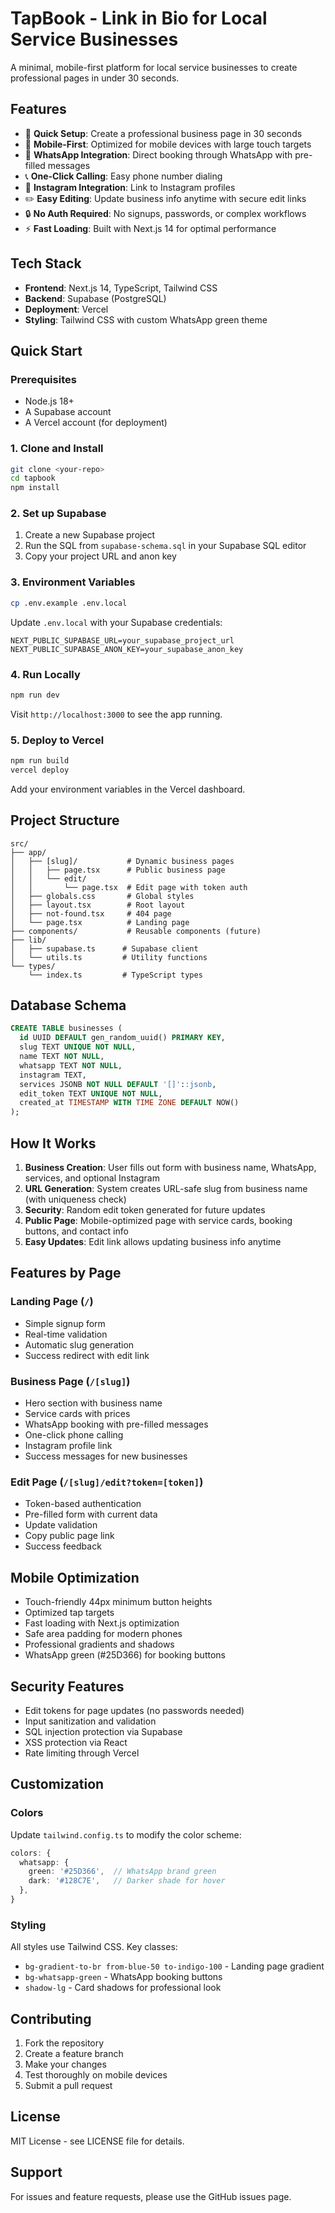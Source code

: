 # TapBook - Link in Bio for Local Service Businesses

A minimal, mobile-first platform for local service businesses to create professional pages in under 30 seconds.

## Features

- 🚀 **Quick Setup**: Create a professional business page in 30 seconds
- 📱 **Mobile-First**: Optimized for mobile devices with large touch targets
- 💚 **WhatsApp Integration**: Direct booking through WhatsApp with pre-filled messages
- 📞 **One-Click Calling**: Easy phone number dialing
- 📸 **Instagram Integration**: Link to Instagram profiles
- ✏️ **Easy Editing**: Update business info anytime with secure edit links
- 🔒 **No Auth Required**: No signups, passwords, or complex workflows
- ⚡ **Fast Loading**: Built with Next.js 14 for optimal performance

## Tech Stack

- **Frontend**: Next.js 14, TypeScript, Tailwind CSS
- **Backend**: Supabase (PostgreSQL)
- **Deployment**: Vercel
- **Styling**: Tailwind CSS with custom WhatsApp green theme

## Quick Start

### Prerequisites

- Node.js 18+ 
- A Supabase account
- A Vercel account (for deployment)

### 1. Clone and Install

```bash
git clone <your-repo>
cd tapbook
npm install
```

### 2. Set up Supabase

1. Create a new Supabase project
2. Run the SQL from `supabase-schema.sql` in your Supabase SQL editor
3. Copy your project URL and anon key

### 3. Environment Variables

```bash
cp .env.example .env.local
```

Update `.env.local` with your Supabase credentials:

```env
NEXT_PUBLIC_SUPABASE_URL=your_supabase_project_url
NEXT_PUBLIC_SUPABASE_ANON_KEY=your_supabase_anon_key
```

### 4. Run Locally

```bash
npm run dev
```

Visit `http://localhost:3000` to see the app running.

### 5. Deploy to Vercel

```bash
npm run build
vercel deploy
```

Add your environment variables in the Vercel dashboard.

## Project Structure

```
src/
├── app/
│   ├── [slug]/           # Dynamic business pages
│   │   ├── page.tsx      # Public business page
│   │   └── edit/
│   │       └── page.tsx  # Edit page with token auth
│   ├── globals.css       # Global styles
│   ├── layout.tsx        # Root layout
│   ├── not-found.tsx     # 404 page
│   └── page.tsx          # Landing page
├── components/           # Reusable components (future)
├── lib/
│   ├── supabase.ts      # Supabase client
│   └── utils.ts         # Utility functions
└── types/
    └── index.ts         # TypeScript types
```

## Database Schema

```sql
CREATE TABLE businesses (
  id UUID DEFAULT gen_random_uuid() PRIMARY KEY,
  slug TEXT UNIQUE NOT NULL,
  name TEXT NOT NULL,
  whatsapp TEXT NOT NULL,
  instagram TEXT,
  services JSONB NOT NULL DEFAULT '[]'::jsonb,
  edit_token TEXT UNIQUE NOT NULL,
  created_at TIMESTAMP WITH TIME ZONE DEFAULT NOW()
);
```

## How It Works

1. **Business Creation**: User fills out form with business name, WhatsApp, services, and optional Instagram
2. **URL Generation**: System creates URL-safe slug from business name (with uniqueness check)
3. **Security**: Random edit token generated for future updates
4. **Public Page**: Mobile-optimized page with service cards, booking buttons, and contact info
5. **Easy Updates**: Edit link allows updating business info anytime

## Features by Page

### Landing Page (`/`)
- Simple signup form
- Real-time validation
- Automatic slug generation
- Success redirect with edit link

### Business Page (`/[slug]`)
- Hero section with business name
- Service cards with prices
- WhatsApp booking with pre-filled messages
- One-click phone calling
- Instagram profile link
- Success messages for new businesses

### Edit Page (`/[slug]/edit?token=[token]`)
- Token-based authentication
- Pre-filled form with current data
- Update validation
- Copy public page link
- Success feedback

## Mobile Optimization

- Touch-friendly 44px minimum button heights
- Optimized tap targets
- Fast loading with Next.js optimization
- Safe area padding for modern phones
- Professional gradients and shadows
- WhatsApp green (#25D366) for booking buttons

## Security Features

- Edit tokens for page updates (no passwords needed)
- Input sanitization and validation
- SQL injection protection via Supabase
- XSS protection via React
- Rate limiting through Vercel

## Customization

### Colors
Update `tailwind.config.ts` to modify the color scheme:

```ts
colors: {
  whatsapp: {
    green: '#25D366',  // WhatsApp brand green
    dark: '#128C7E',   // Darker shade for hover
  },
}
```

### Styling
All styles use Tailwind CSS. Key classes:
- `bg-gradient-to-br from-blue-50 to-indigo-100` - Landing page gradient
- `bg-whatsapp-green` - WhatsApp booking buttons
- `shadow-lg` - Card shadows for professional look

## Contributing

1. Fork the repository
2. Create a feature branch
3. Make your changes
4. Test thoroughly on mobile devices
5. Submit a pull request

## License

MIT License - see LICENSE file for details.

## Support

For issues and feature requests, please use the GitHub issues page.